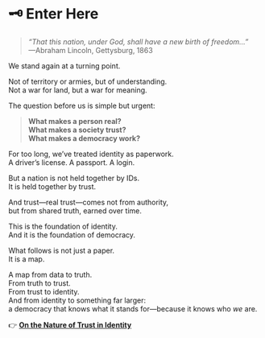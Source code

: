# 🗝️ Enter Here

> *“That this nation, under God, shall have a new birth of freedom…”*  
> —Abraham Lincoln, Gettysburg, 1863

We stand again at a turning point.

Not of territory or armies, but of understanding.  
Not a war for land, but a war for meaning.

The question before us is simple but urgent:

> **What makes a person real?**  
> **What makes a society trust?**  
> **What makes a democracy work?**

For too long, we’ve treated identity as paperwork.  
A driver’s license. A passport. A login.

But a nation is not held together by IDs.  
It is held together by trust.

And trust—real trust—comes not from authority,  
but from shared truth, earned over time.

This is the foundation of identity.  
And it is the foundation of democracy.

What follows is not just a paper.  
It is a map.

A map from data to truth.  
From truth to trust.  
From trust to identity.  
And from identity to something far larger:  
a democracy that knows what it stands for—because it knows who *we* are.

👉 **[On the Nature of Trust in Identity](./Trust-in-Identity)**
